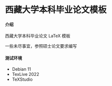 # 西藏大学本科毕业论文模板

#### 介绍
西藏大学本科毕业论文 LaTeX 模板

一些未尽事宜，参照硕士论文要求编写

#### 测试环境

- Debian 11
- TexLive 2022
- TeXStudio
